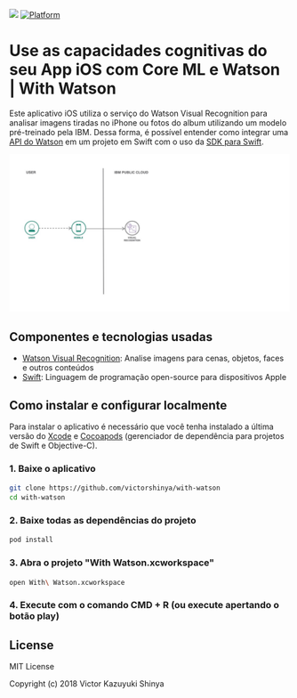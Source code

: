 [![](https://img.shields.io/badge/IBM%20Cloud-powered-blue.svg)](https://bluemix.net)
[![Platform](https://img.shields.io/badge/platform-swift-lightgrey.svg?style=flat)](https://developer.ibm.com/swift/)

# Use as capacidades cognitivas do seu App iOS com Core ML e Watson | With Watson

Este aplicativo iOS utiliza o serviço do Watson Visual Recognition para analisar imagens tiradas no iPhone ou fotos do album utilizando um modelo pré-treinado pela IBM. Dessa forma, é possível entender como integrar uma [API do Watson](https://cloud.ibm.com/catalog?category=ai) em um projeto em Swift com o uso da [SDK para Swift](https://github.com/watson-developer-cloud/swift-sdk).

![](https://github.com/victorshinya/with-watson/blob/master/doc/source/images/architecture.jpg)

## Componentes e tecnologias usadas

* [Watson Visual Recognition](https://cloud.ibm.com/catalog/services/visual-recognition): Analise imagens para cenas, objetos, faces e outros conteúdos
* [Swift](https://developer.apple.com/swift/): Linguagem de programação open-source para dispositivos Apple

## Como instalar e configurar localmente

Para instalar o aplicativo é necessário que você tenha instalado a última versão do [Xcode](https://developer.apple.com/xcode/) e [Cocoapods](https://cocoapods.org) (gerenciador de dependência para projetos de Swift e Objective-C).

### 1. Baixe o aplicativo

```sh
git clone https://github.com/victorshinya/with-watson
cd with-watson
```

### 2. Baixe todas as dependências do projeto

```sh
pod install
```

### 3. Abra o projeto "With Watson.xcworkspace"

```sh
open With\ Watson.xcworkspace
```

### 4. Execute com o comando CMD + R (ou execute apertando o botão play)

## License

MIT License

Copyright (c) 2018 Victor Kazuyuki Shinya
